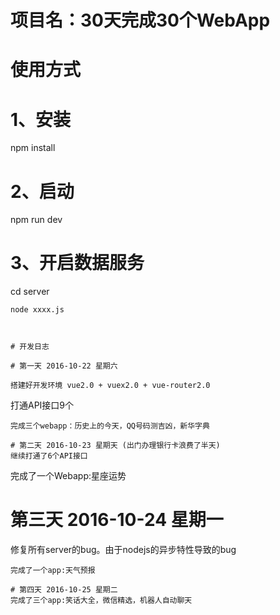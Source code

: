 # 项目名：30天完成30个WebApp

# 使用方式

# 1、安装
npm install

# 2、启动
npm run dev

# 3、开启数据服务
cd server 
```
node xxxx.js



# 开发日志

# 第一天 2016-10-22 星期六

搭建好开发环境 vue2.0 + vuex2.0 + vue-router2.0
```
打通API接口9个
```
完成三个webapp：历史上的今天，QQ号码测吉凶，新华字典

# 第二天 2016-10-23 星期天 (出门办理银行卡浪费了半天)
继续打通了6个API接口
```
完成了一个Webapp:星座运势

# 第三天 2016-10-24 星期一 
修复所有server的bug。由于nodejs的异步特性导致的bug
```
完成了一个app:天气预报

# 第四天 2016-10-25 星期二
完成了三个app:笑话大全，微信精选，机器人自动聊天